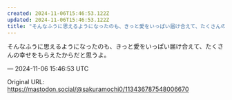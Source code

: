 ```yaml
---
created: 2024-11-06T15:46:53.122Z
updated: 2024-11-06T15:46:53.122Z
title: "そんなふうに思えるようになったのも、きっと愛をいっぱい届け合えて、たくさんの幸せ[...]"
---
```


<p>そんなふうに思えるようになったのも、きっと愛をいっぱい届け合えて、たくさんの幸せをもらえたからだと思うよ。</p>

&mdash; 2024-11-06 15:46:53 UTC

Original URL: https://mastodon.social/@sakuramochi0/113436787548006670
